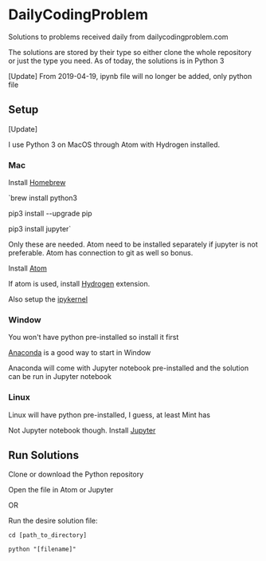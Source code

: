 # DailyCodingProblem
Solutions to problems received daily from dailycodingproblem.com

The solutions are stored by their type so either clone the whole repository
or just the type you need.
As of today, the solutions is in Python 3

[Update] From 2019-04-19, ipynb file will no longer be added, only python file

## Setup

[Update]

I use Python 3 on MacOS through Atom with Hydrogen installed.

### Mac

Install [Homebrew](https://brew.sh/)

`brew install python3

pip3 install --upgrade pip

pip3 install jupyter`

Only these are needed. Atom need to be installed separately if jupyter is not
preferable. Atom has connection to git as well so bonus.

Install [Atom](https://atom.io/)

If atom is used, install [Hydrogen](https://atom.io/packages/hydrogen)
extension.

Also setup the [ipykernel](https://ipython.readthedocs.io/en/stable/install/kernel_install.html)

### Window

You won't have python pre-installed so install it first

[Anaconda](https://www.anaconda.com/download) is a good way to start in Window

Anaconda will come with Jupyter notebook pre-installed and the solution can be
run in Jupyter notebook

### Linux

Linux will have python pre-installed, I guess, at least Mint has

Not Jupyter notebook though. Install [Jupyter](https://jupyter.org/install)


## Run Solutions

Clone or download the Python repository

Open the file in Atom or Jupyter

OR

Run the desire solution file:

`cd [path_to_directory]`

`python "[filename]"`
